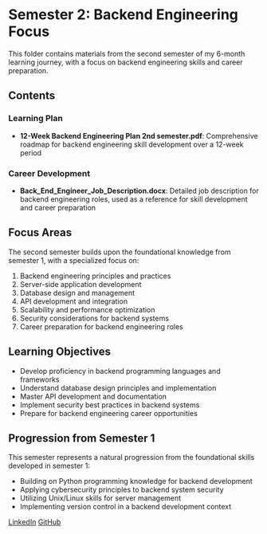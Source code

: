 # Semester 2: Backend Engineering Focus

This folder contains materials from the second semester of my 6-month learning journey, with a focus on backend engineering skills and career preparation.

## Contents

### Learning Plan
- **12-Week Backend Engineering Plan 2nd semester.pdf**: Comprehensive roadmap for backend engineering skill development over a 12-week period

### Career Development
- **Back_End_Engineer_Job_Description.docx**: Detailed job description for backend engineering roles, used as a reference for skill development and career preparation

## Focus Areas

The second semester builds upon the foundational knowledge from semester 1, with a specialized focus on:

1. Backend engineering principles and practices
2. Server-side application development
3. Database design and management
4. API development and integration
5. Scalability and performance optimization
6. Security considerations for backend systems
7. Career preparation for backend engineering roles

## Learning Objectives

- Develop proficiency in backend programming languages and frameworks
- Understand database design principles and implementation
- Master API development and documentation
- Implement security best practices in backend systems
- Prepare for backend engineering career opportunities

## Progression from Semester 1

This semester represents a natural progression from the foundational skills developed in semester 1:

- Building on Python programming knowledge for backend development
- Applying cybersecurity principles to backend system security
- Utilizing Unix/Linux skills for server management
- Implementing version control in a backend development context

[LinkedIn](https://www.linkedin.com/in/jordan-fields-a052b334a/)
[GitHub](https://sitdownwithme.github.io/DAE-PROJECTS/)
